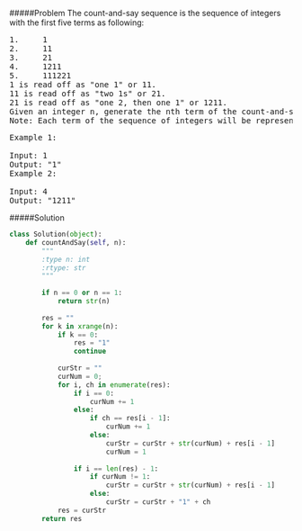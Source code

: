 #####Problem
The count-and-say sequence is the sequence of integers with the first five terms as following:

<pre>
1.     1
2.     11
3.     21
4.     1211
5.     111221
1 is read off as "one 1" or 11.
11 is read off as "two 1s" or 21.
21 is read off as "one 2, then one 1" or 1211.
Given an integer n, generate the nth term of the count-and-say sequence.
Note: Each term of the sequence of integers will be represented as a string.
</pre>

<pre>
Example 1:

Input: 1
Output: "1"
Example 2:

Input: 4
Output: "1211"
</pre>

#####Solution
```python
class Solution(object):
    def countAndSay(self, n):
        """
        :type n: int
        :rtype: str
        """
        
        if n == 0 or n == 1:
            return str(n)
        
        res = ""
        for k in xrange(n):
            if k == 0:
                res = "1"
                continue
                
            curStr = ""
            curNum = 0;
            for i, ch in enumerate(res):
                if i == 0:
                    curNum += 1
                else:
                    if ch == res[i - 1]:
                        curNum += 1
                    else:
                        curStr = curStr + str(curNum) + res[i - 1]
                        curNum = 1
                
                if i == len(res) - 1:
                    if curNum != 1:
                        curStr = curStr + str(curNum) + res[i - 1]
                    else:
                        curStr = curStr + "1" + ch
            res = curStr
        return res
```